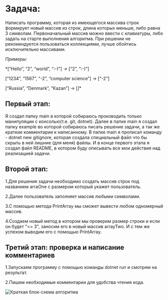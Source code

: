 # Задача:
Написать программу, которая из имеющегося массива строк формирует новый массив из строк, длина которых меньше, либо равна 3 символам. Первоначальный массив можно ввести с клавиатуры, либо задать на старте выполнения алгоритма. При решении не рекомендуется пользоваться коллекциями, лучше обойтись исключительно массивами.

*Примеры:*

*[“Hello”, “2”, “world”, “:-)”] → [“2”, “:-)”]

[“1234”, “1567”, “-2”, “computer science”] → [“-2”]

[“Russia”, “Denmark”, “Kazan”] → []*


## Первый этап:
Я создал папку main в которой собираюсь производить только манипуляции с консолью(т.е. git, dotnet). Далее в папке main я создал папку example во которой собираюсь писать решение задачи, а так же краткие комментарии к написанному. В папке main я прописал команду - dotnet new gitignore, которая создала специальный файл что бы скрыть в ней лишние (для меня) файлы. И в конце первого этапа я создал файл README, в котором буду описывать все мои действия над реализацией задачи.  

## Второй этап:
1.Для решения задачи необходимо создать массив строк под названием arraOne с размером который укажет пользователь.

2.Далее пользователь заполняет массив любыми символами.

3.С помощью метода PrintArray мы сможет вывести любом одномерный массив.

4.Создаем новый метод в котором мы проверим размер строки и если он будет "<= 3", заносим его в новый массив arrayTwo. И с тем же успехом выводим его с помощью PrintArray.

## Третий этап: проверка и написание комментариев
1.Запускаем программу с помощью команды dotnet run  и смотрим на результат.

2.Пишем необходимые комментарии для удобства чтения кода.

![Краткая блок-схема алгоритма](/main/picture/diagram.png)
